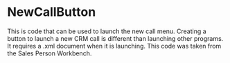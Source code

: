 # NewCallButton
This is code that can be used to launch the new call menu.  Creating a button to launch a new CRM call is different than launching other programs. It requires a .xml document when it is launching. This code was taken from the Sales Person Workbench.  
